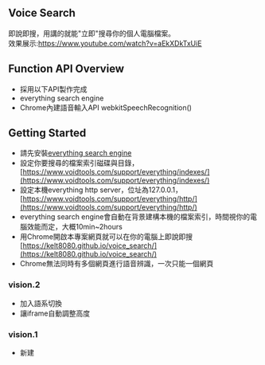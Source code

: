 ## Voice Search
即說即搜，用講的就能"立即"搜尋你的個人電腦檔案。
<br>效果展示:https://www.youtube.com/watch?v=aEkXDkTxUiE


## Function API Overview
* 採用以下API製作完成
* everything search engine
* Chrome內建語音輸入API webkitSpeechRecognition()


## Getting Started
* 請先安裝[everything search engine](https://www.voidtools.com/)
* 設定你要搜尋的檔案索引磁碟與目錄，[https://www.voidtools.com/support/everything/indexes/](https://www.voidtools.com/support/everything/indexes/)
* 設定本機everything http server，位址為127.0.0.1，[https://www.voidtools.com/support/everything/http/](https://www.voidtools.com/support/everything/http/)
* everything search engine會自動在背景建構本機的檔案索引，時間視你的電腦效能而定，大概10min~2hours
* 用Chrome開啟本專案網頁就可以在你的電腦上即說即搜[https://kelt8080.github.io/voice_search/](https://kelt8080.github.io/voice_search/)
* Chrome無法同時有多個網頁進行語音辨識，一次只能一個網頁

### vision.2
* 加入語系切換
* 讓iframe自動調整高度

### vision.1
* 新建
